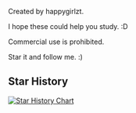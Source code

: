 Created by happygirlzt.

I hope these could help you study. :D

Commercial use is prohibited.

Star it and follow me. :)

## Star History

[![Star History Chart](https://api.star-history.com/svg?repos=happygirlzt/algorithm-illustrations&type=Date)](https://star-history.com/#happygirlzt/algorithm-illustrations&Date)
